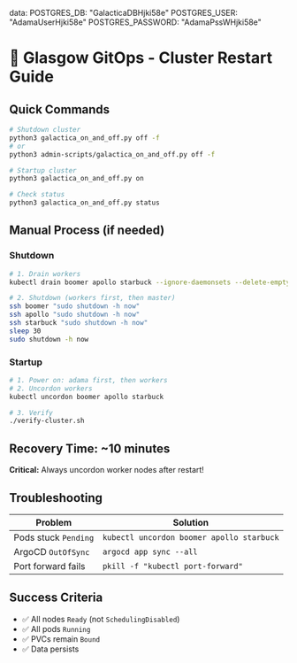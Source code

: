 data:
  POSTGRES_DB: "GalacticaDBHjki58e"
  POSTGRES_USER: "AdamaUserHjki58e"
  POSTGRES_PASSWORD: "AdamaPssWHjki58e"
  

# 🔄 Glasgow GitOps - Cluster Restart Guide

## Quick Commands

```bash
# Shutdown cluster
python3 galactica_on_and_off.py off -f
# or
python3 admin-scripts/galactica_on_and_off.py off -f

# Startup cluster  
python3 galactica_on_and_off.py on

# Check status
python3 galactica_on_and_off.py status
```

## Manual Process (if needed)

### Shutdown
```bash
# 1. Drain workers
kubectl drain boomer apollo starbuck --ignore-daemonsets --delete-emptydir-data

# 2. Shutdown (workers first, then master)
ssh boomer "sudo shutdown -h now"
ssh apollo "sudo shutdown -h now" 
ssh starbuck "sudo shutdown -h now"
sleep 30
sudo shutdown -h now
```

### Startup
```bash
# 1. Power on: adama first, then workers
# 2. Uncordon workers
kubectl uncordon boomer apollo starbuck

# 3. Verify
./verify-cluster.sh
```

## Recovery Time: ~10 minutes

**Critical:** Always uncordon worker nodes after restart!

## Troubleshooting

| Problem | Solution |
|---------|----------|
| Pods stuck `Pending` | `kubectl uncordon boomer apollo starbuck` |
| ArgoCD `OutOfSync` | `argocd app sync --all` |
| Port forward fails | `pkill -f "kubectl port-forward"` |

## Success Criteria
- ✅ All nodes `Ready` (not `SchedulingDisabled`)
- ✅ All pods `Running`
- ✅ PVCs remain `Bound`
- ✅ Data persists